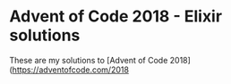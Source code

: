 # Advent of Code 2018 - Elixir solutions



These are my solutions to [Advent of Code 2018](https://adventofcode.com/2018



